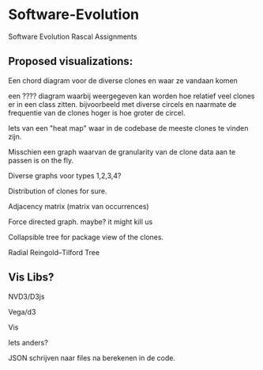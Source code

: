 # Software-Evolution
Software Evolution Rascal Assignments


## Proposed visualizations:

Een chord diagram voor de diverse clones en waar ze vandaan komen

een ???? diagram waarbij weergegeven kan worden hoe relatief veel clones er in een class zitten. bijvoorbeeld met diverse circels en naarmate de frequentie van de clones hoger is hoe groter de circel. 

Iets van een "heat map" waar in de codebase de meeste clones te vinden zijn. 

Misschien een graph waarvan de granularity van de clone data aan te passen is on the fly. 

Diverse graphs voor types 1,2,3,4? 

Distribution of clones for sure. 

Adjacency matrix (matrix van occurrences) 

Force directed graph. maybe? it might kill us

Collapsible tree for package view of the clones. 

Radial Reingold–Tilford Tree


## Vis Libs?

NVD3/D3js

Vega/d3

Vis 

Iets anders?


JSON schrijven naar files na berekenen in de code. 